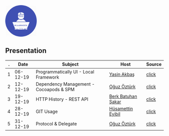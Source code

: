 <div>
<div style="text-align: left">
<img src="supportfiles/image.png" width="100">
</div>
<div style="text-align: left">

## Presentation

</div>
</div>

. | Date | Subject | Host  |  Source
--|---|---|---|--
1 | 06-12-19 | Programmatically UI - Local Framework | [Yasin Akbaş](https://github.com/yasinkbas) | [click](https://github.com/KodliOS/Todo)
 2 | 12-12-19 | Dependency Management - Cocoapods & SPM | [Oğuz Öztürk](https://github.com/oguzveozturk) | [click](https://github.com/KodliOS/Dependency-Management)
 3 | 19-12-19 | HTTP History - REST API | [Berk Batuhan Şakar](https://github.com/berkbatuhans) | [click](https://github.com/KodliOS/KodliOS/tree/master/resources/03-HttpHistory)
 4 | 28-12-19 | GIT Usage | [Hüsamettin Eyibil](https://github.com/HusamettinEyibil) | [click](https://github.com/KodliOS/KodliOS/tree/master/resources/04-GitUsage)
 5 | 31-12-19 | Protocol & Delegate | [Oğuz Öztürk](https://github.com/oguzveozturk) | [click](https://github.com/KodliOS/ProtocolExample)


<!--
- Update readme [ add your presentation to table ]
- if you have presentation file add your file into resources with <number>-<presentation name>
- if you have a project create a repo and push your project into repo [ don't forget to edit description of repo like this "<number>-An example of <presentation>" ]
-->

<!--
<number> | <date> | <subject> | <host> | [click](.source/<folder-name>)
-->

<!--
Links of members
[Berk Batuhan Şakar](https://github.com/berkbatuhans)
[Husamettin Eyibil](https://github.com/HusamettinEyibil)
[Oğuz Öztürk](https://github.com/oguzveozturk)
[Onur Çiçek](https://github.com/cicekonur)
[Yasin Akbaş](https://github.com/yasinkbas)
-->
